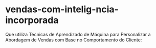 # vendas-com-intelig-ncia-incorporada
Que utiliza Técnicas de Aprendizado de Máquina para Personalizar a Abordagem de Vendas com Base no Comportamento do Cliente:
